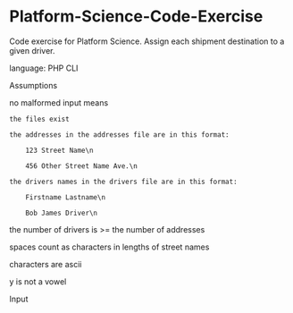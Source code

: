 # Platform-Science-Code-Exercise
Code exercise for Platform Science.  Assign each shipment destination to a given driver.

language: PHP CLI

Assumptions

  no malformed input means
  
    the files exist
    
    the addresses in the addresses file are in this format:
    
        123 Street Name\n
        
        456 Other Street Name Ave.\n
        
    the drivers names in the drivers file are in this format:
    
        Firstname Lastname\n
        
        Bob James Driver\n
        
  the number of drivers is >= the number of addresses
  
  spaces count as characters in lengths of street names
  
  characters are ascii
  
  y is not a vowel
  
  Input 
